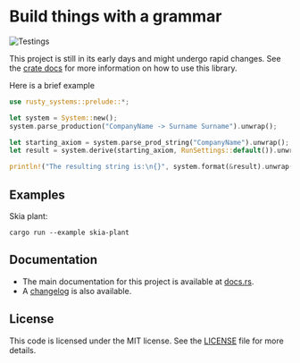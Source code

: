 # Build things with a grammar
![Testings](https://github.com/TheRiver/rusty-systems/actions/workflows/rust.yml/badge.svg)

This project is still in its early days and might undergo rapid changes. See the 
[crate docs][docs] for more information on how to use this library.

Here is a brief example 

```rust
use rusty_systems::prelude::*;

let system = System::new();
system.parse_production("CompanyName -> Surname Surname").unwrap();

let starting_axiom = system.parse_prod_string("CompanyName").unwrap();
let result = system.derive(starting_axiom, RunSettings::default()).unwrap().unwrap();

println!("The resulting string is:\n{}", system.format(&result).unwrap());

```

## Examples

Skia plant:

```shell
cargo run --example skia-plant
```

## Documentation

* The main documentation for this project is available at [docs.rs][docs].
* A [changelog][changelog] is also available.

## License

This code is licensed under the MIT license. See the [LICENSE][license]
file for more details.

[docs]: https://docs.rs/rusty-systems/latest/rusty_systems/
[license]: https://github.com/TheRiver/rusty-systems/blob/main/LICENSE
[changelog]: https://github.com/TheRiver/rusty-systems/blob/main/CHANGELOG.md